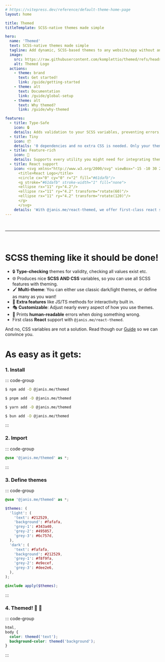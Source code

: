 ```yaml
---
# https://vitepress.dev/reference/default-theme-home-page
layout: home

title: Themed
titleTemplate: SCSS-native themes made simple

hero:
  name: 'Themed'
  text: SCSS-native themes made simple
  tagline: Add dynamic, SCSS-based themes to any website/app without any struggle.
  image:
    src: https://raw.githubusercontent.com/komplettio/themed/refs/heads/main/assets/themed-logo.png
    alt: Themed Logo
  actions:
    - theme: brand
      text: Get started!
      link: /guide/getting-started
    - theme: alt
      text: Documentation
      link: /guide/global-setup
    - theme: alt
      text: Why themed?
      link: /guide/why-themed

features:
  - title: Type-Safe
    icon: 🔒
    details: Adds validation to your SCSS variables, preventing errors, half-defined themes and so on!
  - title: Tiny
    icon: 📦
    details: '0 dependencies and no extra CSS is needed. Only your theme is included in the build!'
  - title: Feature-rich
    icon: 🚀
    details: Supports every utility you might need for integrating themes into your app nicely.
  - title: React support
    icon: <svg xmlns="http://www.w3.org/2000/svg" viewBox="-15 -10 30 20">
      <title>React Logo</title>
      <circle cx="0" cy="0" r="2" fill="#61dafb"/>
      <g stroke="#61dafb" stroke-width="1" fill="none">
      <ellipse rx="11" ry="4.2"/>
      <ellipse rx="11" ry="4.2" transform="rotate(60)"/>
      <ellipse rx="11" ry="4.2" transform="rotate(120)"/>
      </g>
      </svg>
    details: 'With @janis.me/react-themed, we offer first-class react support.'
---
```


<script setup>
  import ReactLogo from '.vitepress/theme/components/ReactLogo.vue'
</script>

<br />

---

<br />

# SCSS theming like it should be done!

- 🔒 **Type-checking** themes for validity, checking all values exist etc.
- 🌐 Produces nice **SCSS AND CSS** variables, so you can use all SCSS features with theming.
- 🖌 **Multi-theme**: You can either use classic dark/light themes, or define as many as you want!
- 🚀 **Extra features** like JS/TS methods for interactivity built in.
- 🎭 **Customizable**: Adjust nearly every aspect of how you use themes.
- 🌈 Prints **human-readable** errors when doing something wrong.
- <ReactLogo /> First class **React** support with `@janis.me/react-themed`.

And no, CSS variables are not a solution. Read though our [Guide](/guide/why-themed) so we can convince you.

# As easy as it gets:

### 1. Install

::: code-group

```sh [npm]
$ npm add -D @janis.me/themed
```

```sh [pnpm]
$ pnpm add -D @janis.me/themed
```

```sh [yarn]
$ yarn add -D @janis.me/themed
```

```sh [bun]
$ bun add -D @janis.me/themed
```

:::

### 2. Import

::: code-group

```scss [style.scss] {1}
@use '@janis.me/themed' as *;
```

:::

### 3. Define themes

::: code-group

```scss [style.scss] {3-20}
@use '@janis.me/themed' as *;

$themes: (
  'light': (
    'text': #212529,
    'background': #fafafa,
    'grey-1': #343a40,
    'grey-2': #495057,
    'grey-3': #6c757d,
  ),
  'dark': (
    'text': #fafafa,
    'background': #212529,
    'grey-1': #f8f9fa,
    'grey-2': #e9ecef,
    'grey-3': #dee2e6,
  ),
);

@include apply($themes);
```

:::

### 4. Themed! :tada: :rocket:

::: code-group

```scss [style.scss] {23-27}
html,
body {
  color: themed('text');
  background-color: themed('background');
}
```

:::
